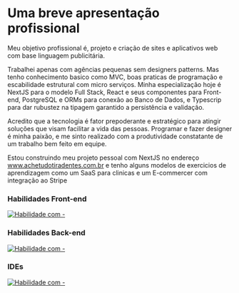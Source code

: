 # Uma breve apresentação profissional

Meu objetivo profissional é, projeto e criação de sites e aplicativos web com base linguagem publicitária.

Trabalhei apenas com agências pequenas sem designers patterns. Mas tenho conhecimento basico como MVC, boas praticas de programação e escabilidade estrutural com micro serviços.
Minha especialização hoje é NextJS para o modelo Full Stack, React e seus componentes para Front-end, PostgreSQL e ORMs para conexão ao Banco de Dados, e Typescrip para dar rubustez na tipagem garantido a persistência e validação.

Acredito que a tecnologia é fator prepoderante e estratégico para atingir soluções que visam facilitar a vida das pessoas. Programar e fazer designer é minha paixão, e me sinto realizado com a produtividade constatante de um trabalho bem feito em equipe.

Estou construindo meu projeto pessoal com NextJS no endereço www.achetudotiradentes.com.br e tenho alguns modelos de exercicios de aprendizagem como um SaaS para clinicas e um E-commercer com integração ao Stripe

### Habilidades Front-end

[![Habilidade com - ](https://skillicons.dev/icons?i=js,ts,react,html,css,figma,ai,ps)](https://skillicons.dev)

### Habilidades Back-end

[![Habilidade com - ](https://skillicons.dev/icons?i=nextjs,postgres)](https://skillicons.dev)

### IDEs

[![Habilidade com - ](https://skillicons.dev/icons?i=vscode)](https://skillicons.dev)
